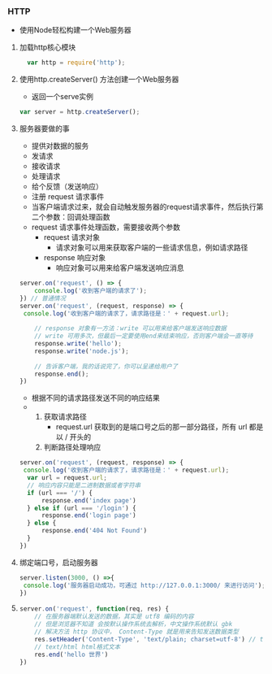 ### HTTP 
- 使用Node轻松构建一个Web服务器
1. 加载http核心模块

   ```javascript
     var http = require('http');
   ```

   

2. 使用http.createServer() 方法创建一个Web服务器 

   - 返回一个serve实例

   ```javascript
   var server = http.createServer();
   ```

3. 服务器要做的事

   - 提供对数据的服务
   - 发请求
   - 接收请求
   - 处理请求
   - 给个反馈（发送响应）
   - 注册 request 请求事件
   - 当客户端请求过来，就会自动触发服务器的request请求事件，然后执行第二个参数：回调处理函数
   - request 请求事件处理函数，需要接收两个参数
     - request  请求对象
       - 请求对象可以用来获取客户端的一些请求信息，例如请求路径
     - response 响应对象
       - 响应对象可以用来给客户端发送响应消息

   ```javascript
   server.on('request', () => {
       console.log('收到客户端的请求了');
   }) // 普通情况
   server.on('request', (request, response) => {
   	console.log('收到客户端的请求了，请求路径是：' + request.url);
       
       // response 对象有一方法：write 可以用来给客户端发送响应数据
       // write 可用多次，但最后一定要使用end来结束响应，否则客户端会一直等待
       response.write('hello');
       response.write('node.js');
       
       // 告诉客户端，我的话说完了，你可以呈递给用户了
       response.end();
   })
   ```

   - 根据不同的请求路径发送不同的响应结果
   - 1. 获取请求路径
        - request.url 获取到的是端口号之后的那一部分路径，所有 url 都是以 / 开头的
     2. 判断路径处理响应

   ```javascript
   server.on('request', (request, response) => {
   	console.log('收到客户端的请求了，请求路径是：' + request.url);
     var url = request.url;
     // 响应内容只能是二进制数据或者字符串
     if (url === '/') {
         response.end('index page')
     } else if (url === '/login') {
         response.end('login page')
     } else {
         response.end('404 Not Found')
     }
   })
   ```

   

4. 绑定端口号，启动服务器

   ```javascript
   server.listen(3000, () =>{
   	console.log('服务器启动成功，可通过 http://127.0.0.1:3000/ 来进行访问');
   })
   ```

   

5. ```javascript
   server.on('request', function(req, res) {
       // 在服务器端默认发送的数据，其实是 utf8 编码的内容
       // 但是浏览器不知道 会按默认操作系统去解析，中文操作系统默认 gbk
       // 解决方法 http 协议中， Content-Type 就是用来告知发送数据类型
       res.setHeader('Content-Type', 'text/plain; charset=utf-8') // text/plain 普通文本
       // text/html html格式文本
       res.end('hello 世界')
   })
   ```

   